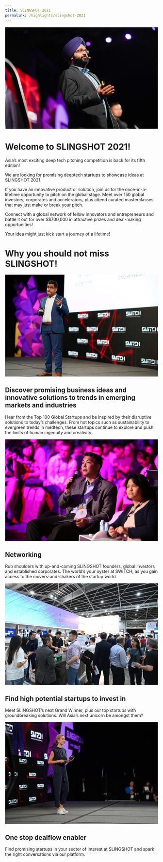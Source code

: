 ```yaml
---
title: SLINGSHOT 2021
permalink: /highlights/slingshot-2021
---
```

![](/images/SLINGSHOT%203.jpg)
# Welcome to SLINGSHOT 2021!
Asia’s most exciting deep tech pitching competition is back for its fifth edition!

We are looking for promising deeptech startups to showcase ideas at SLINGSHOT 2021.

If you have an innovative product or solution, join us for the once-in-a-lifetime opportunity to pitch on the global stage. Meet over 150 global investors, corporates and accelerators, plus attend curated masterclasses that may just make or break your pitch.

Connect with a global network of fellow innovators and entrepreneurs and battle it out for over S$700,000 in attractive prizes and deal-making opportunities!

Your idea might just kick start a journey of a lifetime!

# Why you should not miss SLINGSHOT!
![](/images/SLINGSHOT%201.jpg)
## Discover promising business ideas and innovative solutions to trends in emerging markets and industries
Hear from the Top 100 Global Startups and be inspired by their disruptive solutions to today’s challenges. From hot topics such as sustainability to evergreen trends in medtech, these startups continue to explore and push the limits of human ingenuity and creativity.

![](/images/SWITCH%20Connect%207.jpg)
## Networking
Rub shoulders with up-and-coming SLINGSHOT founders, global investors and established corporates. The world’s your oyster at SWITCH, as you gain access to the movers-and-shakers of the startup world.

![](/images/Networking.jpg)
## Find high potential startups to invest in
Meet SLINGSHOT’s next Grand Winner, plus our top startups with groundbreaking solutions. Will Asia’s next unicorn be amongst them?

![](/images/SLINGSHOT%202.jpg)
## One stop dealflow enabler
Find promising startups in your sector of interest at SLINGSHOT and spark the right conversations via our platform.